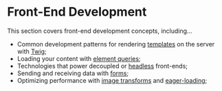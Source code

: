 # Front-End Development

This section covers front-end development concepts, including…

- Common development patterns for rendering [templates](templates.md) on the server with [Twig](twig.md);
- Loading your content with [element queries](element-queries.md);
- Technologies that power decoupled or [headless](graphql.md) front-ends;
- Sending and receiving data with [forms](forms.md);
- Optimizing performance with [image transforms](image-transforms.md) and [eager-loading](eager-loading.md);
